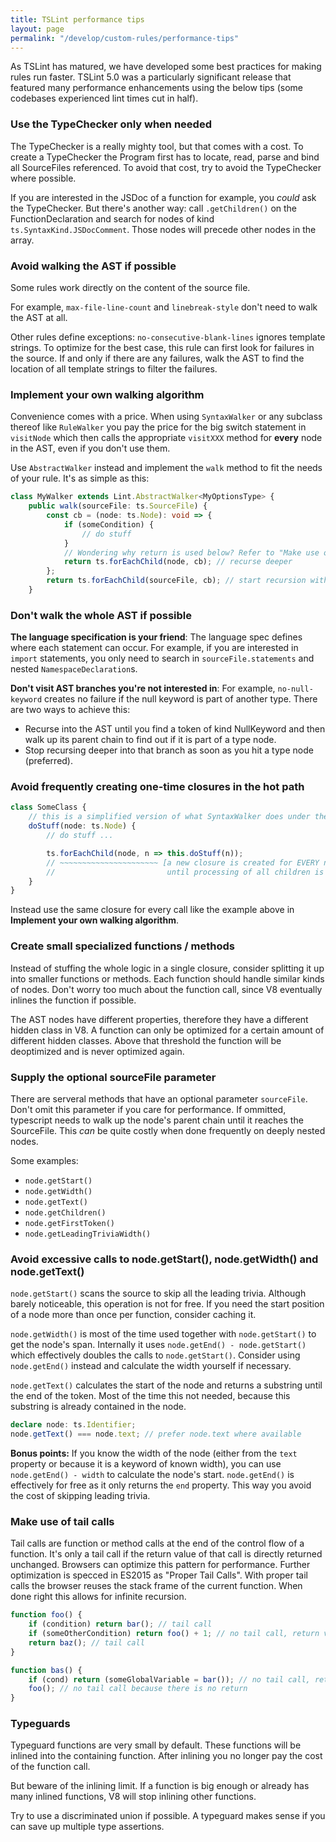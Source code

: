 ```yaml
---
title: TSLint performance tips
layout: page
permalink: "/develop/custom-rules/performance-tips"
---
```


As TSLint has matured, we have developed some best practices for making rules run faster. TSLint 5.0 was a particularly
significant release that featured many performance enhancements using the below tips (some codebases experienced lint times
cut in half).

### Use the TypeChecker only when needed

The TypeChecker is a really mighty tool, but that comes with a cost. To create a TypeChecker the Program first has to locate, read, parse and bind all SourceFiles referenced.
To avoid that cost, try to avoid the TypeChecker where possible.

If you are interested in the JSDoc of a function for example, you _could_ ask the TypeChecker.
But there's another way: call `.getChildren()` on the FunctionDeclaration and search for nodes of kind `ts.SyntaxKind.JSDocComment`.
Those nodes will precede other nodes in the array.

### Avoid walking the AST if possible

Some rules work directly on the content of the source file.

For example, `max-file-line-count` and `linebreak-style` don't need to walk the AST at all.

Other rules define exceptions: `no-consecutive-blank-lines` ignores template strings.
To optimize for the best case, this rule can first look for failures in the source.
If and only if there are any failures, walk the AST to find the location of all template strings to filter the failures.

### Implement your own walking algorithm

Convenience comes with a price. When using `SyntaxWalker` or any subclass thereof like `RuleWalker` you pay the price for the
big switch statement in `visitNode` which then calls the appropriate `visitXXX` method for **every** node in the AST, even if you don't use them.

Use `AbstractWalker` instead and implement the `walk` method to fit the needs of your rule.
It's as simple as this:

```ts
class MyWalker extends Lint.AbstractWalker<MyOptionsType> {
    public walk(sourceFile: ts.SourceFile) {
        const cb = (node: ts.Node): void => {
            if (someCondition) {
                // do stuff
            }
            // Wondering why return is used below? Refer to "Make use of tail calls"
            return ts.forEachChild(node, cb); // recurse deeper
        };
        return ts.forEachChild(sourceFile, cb); // start recursion with children of sourceFile
    }
```

### Don't walk the whole AST if possible

**The language specification is your friend**:
The language spec defines where each statement can occur.
For example, if you are interested in `import` statements, you only need to search in `sourceFile.statements` and nested `NamespaceDeclaration`s.

**Don't visit AST branches you're not interested in**:
For example, `no-null-keyword` creates no failure if the null keyword is part of another type.
There are two ways to achieve this:

-   Recurse into the AST until you find a token of kind NullKeyword and then walk up its parent chain to find out if it is part of a type node.
-   Stop recursing deeper into that branch as soon as you hit a type node (preferred).

### Avoid frequently creating one-time closures in the hot path

```ts
class SomeClass {
    // this is a simplified version of what SyntaxWalker does under the hood
    doStuff(node: ts.Node) {
        // do stuff ...

        ts.forEachChild(node, n => this.doStuff(n));
        // ~~~~~~~~~~~~~~~~~~~~~~ [a new closure is created for EVERY node in the AST and remains on the call stack
        //                         until processing of all children is done]
    }
}
```

Instead use the same closure for every call like the example above in **Implement your own walking algorithm**.

### Create small specialized functions / methods

Instead of stuffing the whole logic in a single closure, consider splitting it up into smaller functions or methods.
Each function should handle similar kinds of nodes. Don't worry too much about the function call, since V8 eventually inlines the function
if possible.

The AST nodes have different properties, therefore they have a different hidden class in V8. A function can only be optimized for a certain
amount of different hidden classes. Above that threshold the function will be deoptimized and is never optimized again.

### Supply the optional sourceFile parameter

There are serveral methods that have an optional parameter `sourceFile`. Don't omit this parameter if you care for performance.
If ommitted, typescript needs to walk up the node's parent chain until it reaches the SourceFile. This _can_ be quite costly when done
frequently on deeply nested nodes.

Some examples:

-   `node.getStart()`
-   `node.getWidth()`
-   `node.getText()`
-   `node.getChildren()`
-   `node.getFirstToken()`
-   `node.getLeadingTriviaWidth()`

### Avoid excessive calls to node.getStart(), node.getWidth() and node.getText()

`node.getStart()` scans the source to skip all the leading trivia. Although barely noticeable, this operation is not for free.
If you need the start position of a node more than once per function, consider caching it.

`node.getWidth()` is most of the time used together with `node.getStart()` to get the node's span. Internally it uses `node.getEnd() - node.getStart()` which effectively doubles the calls to `node.getStart()`. Consider using `node.getEnd()` instead and calculate the width yourself if necessary.

`node.getText()` calculates the start of the node and returns a substring until the end of the token.
Most of the time this not needed, because this substring is already contained in the node.

```ts
declare node: ts.Identifier;
node.getText() === node.text; // prefer node.text where available
```

**Bonus points:** If you know the width of the node (either from the `text` property or because it is a keyword of known width),
you can use `node.getEnd() - width` to calculate the node's start.
`node.getEnd()` is effectively for free as it only returns the `end` property. This way you avoid the cost of skipping leading trivia.

### Make use of tail calls

Tail calls are function or method calls at the end of the control flow of a function. It's only a tail call if the return value of that call
is directly returned unchanged. Browsers can optimize this pattern for performance.
Further optimization is specced in ES2015 as "Proper Tail Calls".
With proper tail calls the browser reuses the stack frame of the current function. When done right this allows for infinite recursion.

```ts
function foo() {
    if (condition) return bar(); // tail call
    if (someOtherCondition) return foo() + 1; // no tail call, return value is modified
    return baz(); // tail call
}

function bas() {
    if (cond) return (someGlobalVariable = bar()); // no tail call, return value is stored in value before it is returned
    foo(); // no tail call because there is no return
}
```

### Typeguards

Typeguard functions are very small by default. These functions will be inlined into the containing function.
After inlining you no longer pay the cost of the function call.

But beware of the inlining limit. If a function is big enough or already has many inlined functions, V8 will stop inlining other functions.

Try to use a discriminated union if possible. A typeguard makes sense if you can save up multiple type assertions.
